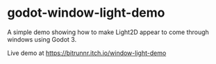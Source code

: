 # godot-window-light-demo
A simple demo showing how to make Light2D appear to come through windows using Godot 3.

Live demo at https://bitrunnr.itch.io/window-light-demo
